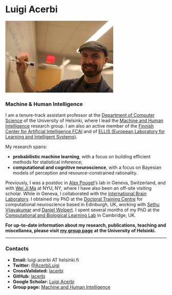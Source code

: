 ﻿# Luigi Acerbi
![Luigi Acerbi](https://github.com/lacerbi/lacerbi.github.io/blob/master/luigi-acerbi.png?raw=true)
### Machine & Human Intelligence

I am a tenure-track assistant professor at the [Department of Computer Science](https://www.helsinki.fi/en/computer-science) of the University of Helsinki, where I lead the [Machine and Human Intelligence](https://www.helsinki.fi/en/researchgroups/machine-and-human-intelligence) research group. I am also an active member of the [Finnish Center for Artificial Intelligence FCAI](https://fcai.fi/) and of [ELLIS (European Laboratory for Learning and Intelligent Systems)](https://ellis.eu/). 

My research spans:

- **probabilistic machine learning**, with a focus on building efficient methods for statistical inference;
- **computational and cognitive neuroscience**, with a focus on Bayesian models of perception and resource-constrained rationality.

Previously, I was a postdoc in [Alex Pouget](https://www.unige.ch/medecine/neuf/en/research/grecherche/alexandre-pouget/)‘s lab in Geneva, Switzerland, and with [Wei Ji Ma](http://www.cns.nyu.edu/malab/ "Wei Ji Ma's lab website") at NYU, NY, where I have also been an off-site visiting scholar. While in Geneva, I collaborated with the [International Brain Laboratory](https://www.internationalbrainlab.com/). I obtained my PhD at the [Doctoral Training Centre](http://www.anc.ed.ac.uk/dtc/index.php?option=com_content&task=view&id=12&Itemid=68 "Neuroinformatics and Computational Neuroscience DTC website") for computational neuroscience based in Edinburgh, UK, working with [Sethu Vijayakumar](http://homepages.inf.ed.ac.uk/svijayak/ "prof. Sethu Vijayakumar's webpage") and [Daniel Wolpert](http://cbl.eng.cam.ac.uk/Public/Wolpert/Members "prof. Daniel Wolpert's group webpage"). I spent several months of my PhD at the [Computational and Biological Learning Lab](http://cbl.eng.cam.ac.uk/Public/Wolpert/WebHome "Wolpertlab website") in Cambridge, UK.

**For up-to-date information about my research, publications, teaching and miscellanea, please visit** [**my group page**](https://www.helsinki.fi/en/researchgroups/machine-and-human-intelligence) **at the University of Helsinki.**

----------

### Contacts

- **Email:** luigi.acerbi AT helsinki.fi  
- **Twitter:** [@AcerbiLuigi  
](https://twitter.com/AcerbiLuigi)
- **CrossValidated:**  [lacerbi  
](https://stats.stackexchange.com/users/80479/lacerbi)
- **GitHub:**  [lacerbi](https://github.com/lacerbi)
- **Google Scholar:** [Luigi Acerbi](https://scholar.google.co.uk/citations?user=QYBZoGwAAAAJ&hl=en)
- **Group page:** [Machine and Human Intelligence](https://www.helsinki.fi/en/researchgroups/machine-and-human-intelligence)

